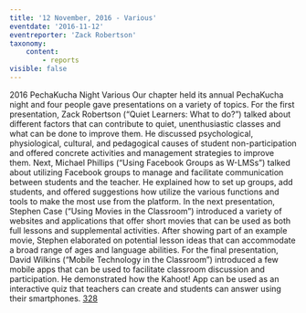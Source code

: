```yaml
---
title: '12 November, 2016 - Various'
eventdate: '2016-11-12'
eventreporter: 'Zack Robertson'
taxonomy:
    content:
        - reports
visible: false
---
```


2016 PechaKucha Night
Various
Our chapter held its annual PechaKucha night and four people gave presentations on a variety of topics. For the first presentation, Zack Robertson (“Quiet Learners: What to do?”) talked about different factors that can contribute to quiet, unenthusiastic classes and what can be done to improve them. He discussed psychological, physiological, cultural, and pedagogical causes of student non-participation and offered concrete activities and management strategies to improve them. Next, Michael Phillips (“Using Facebook Groups as W-LMSs”) talked about utilizing Facebook groups to manage and facilitate communication between students and the teacher. He explained how to set up groups, add students, and offered suggestions how utilize the various functions and tools to make the most use from the platform. In the next presentation, Stephen Case (“Using Movies in the Classroom”) introduced a variety of websites and applications that offer short movies that can be used as both full lessons and supplemental activities. After showing part of an example movie, Stephen elaborated on potential lesson ideas that can accommodate a broad range of ages and language abilities. For the final presentation, David Wilkins (“Mobile Technology in the Classroom”) introduced a few mobile apps that can be used to facilitate classroom discussion and participation. He demonstrated how the Kahoot! App can be used as an interactive quiz that teachers can create and students can answer using their smartphones.
<a href="/chapters/kq/schedule/2016/november/12">328</a>
